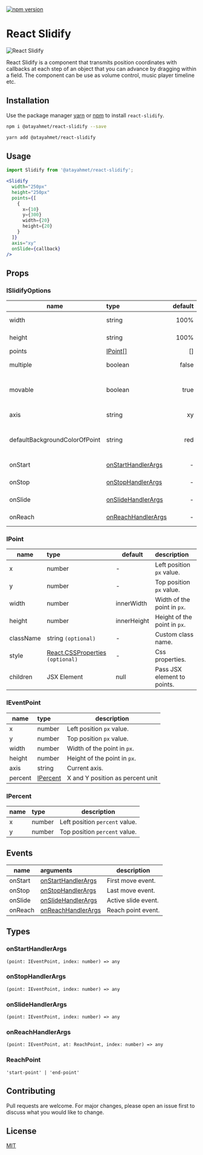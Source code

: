  [![npm version](https://badge.fury.io/js/%40atayahmet%2Freact-slidify.svg)](https://badge.fury.io/js/%40atayahmet%2Freact-slidify)

# React Slidify

![React Slidify](https://drive.google.com/uc?export=download&id=1v3zL8fQB4U70eD46CYataLi0DLLzQnCQ)

React Slidify is a component that transmits position coordinates with callbacks at each step of an object that you can advance by dragging within a field. The component can be use as volume control, music player timeline etc.

## Installation

Use the package manager [yarn](https://yarnpkg.com/) or [npm](https://www.npmjs.com) to install `react-slidify`.

```bash
npm i @atayahmet/react-slidify --save
```

```bash
yarn add @atayahmet/react-slidify
```

## Usage

```jsx
import Slidify from '@atayahmet/react-slidify';

<Slidify
  width="250px"
  height="250px"
  points={[
    {
      x={10}
      y={300}
      width={20}
      height={20}
    }
  ]}
  axis="xy"
  onSlide={callback}
/> 
```

## Props 

### ISlidifyOptions

| name     |                    type                  | default| description                       |
|----------|:-----------------------------------------|-------:|:----------------------------------|
| width    | string                                   | 100%   | Width of the field.               |
| height   | string                                   | 100%   | Height of the field.              |
| points   | [IPoint[]](#ipoint)                      | []     |                                   |
| multiple | boolean                                  | false  | Multiple points.                  |
| movable  | boolean                                  | true   | The points can move or vice versa.|
| axis     | string                                   | xy     | Available axes.                   |
| defaultBackgroundColorOfPoint | string              | red    | Default background color of point.|
| onStart  | [onStartHandlerArgs](#onStartHandlerArgs)| -      | First move event.                 |
| onStop   | [onStopHandlerArgs](#onStopHandlerArgs)  | -      | Last move event.                  |
| onSlide  | [onSlideHandlerArgs](#onSlideHandlerArgs)| -      | Active slide event.               |
| onReach  | [onReachHandlerArgs](#onReachHandlerArgs)| -      | Reach point event.                |

### IPoint

| name     | type                | default     | description          |
|----------|:--------------------|-------------|:---------------------|
| x        | number              | -           | Left position `px` value. |
| y        | number              | -           | Top position `px` value.  |
| width    | number              | innerWidth  | Width of the point in `px`. |
| height   | number              | innerHeight | Height of the point in `px`.|
| className| string `(optional)` | -           | Custom class name.   |
| style    | [React.CSSProperties](https://github.com/DefinitelyTyped/DefinitelyTyped/blob/e434515761b36830c3e58a970abf5186f005adac/types/react/index.d.ts#L794) `(optional)` | -            | Css properties. |
| children | JSX Element         | null        | Pass JSX element to points. |

### IEventPoint

| name     | type                | description                     |
|----------|:--------------------|---------------------------------|
| x        | number              | Left position `px` value.       |
| y        | number              | Top position `px` value.        |
| width    | number              | Width of the point in `px`.     |
| height   | number              | Height of the point in `px`.    |
| axis     | string              | Current axis.                   |
| percent  | [IPercent](#IPercent) | X and Y position as percent unit|


### IPercent
| name     | type                | description                     |
|----------|:--------------------|---------------------------------|
| x        | number              | Left position `percent` value.  |
| y        | number              | Top position `percent` value.   |

## Events

| name     | arguments                                   | description         |
|----------|:--------------------------------------------|---------------------|
| onStart  | [onStartHandlerArgs](#onStartHandlerArgs)   | First move event.   | 
| onStop   | [onStopHandlerArgs](#onStopHandlerArgs)     | Last move event.    |
| onSlide  | [onSlideHandlerArgs](#onSlideHandlerArgs)   | Active slide event. |
| onReach  | [onReachHandlerArgs](#onReachHandlerArgs)   | Reach point event.  |

## Types

### onStartHandlerArgs 
`(point: IEventPoint, index: number) => any`

### onStopHandlerArgs 
`(point: IEventPoint, index: number) => any`

### onSlideHandlerArgs
`(point: IEventPoint, index: number) => any`

### onReachHandlerArgs
`(point: IEventPoint, at: ReachPoint, index: number) => any`

### ReachPoint
`'start-point' | 'end-point'`

## Contributing
Pull requests are welcome. For major changes, please open an issue first to discuss what you would like to change.

## License
[MIT](https://choosealicense.com/licenses/mit/)